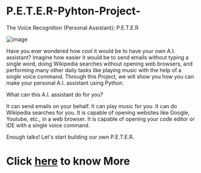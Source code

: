 # P.E.T.E.R-Pyhton-Project-
The Voice Recognition (Personal Assistant): P.E.T.E.R

![image](https://user-images.githubusercontent.com/83905981/208760920-02d9d02a-37cb-47b2-b714-9a89646ce887.png)

Have you ever wondered how cool it would be to have your own A.I. assistant? Imagine
how easier it would be to send emails without typing a single word, doing Wikipedia
searches without opening web browsers, and performing many other daily tasks like
playing music with the help of a single voice command. Through this Project, we will
show you how you can make your personal A.I. assistant using Python.

What can this A.I. assistant do for you?

It can send emails on your behalf.
It can play music for you.
It can do Wikipedia searches for you.
It is capable of opening websites like Google, Youtube, etc., in a web browser.
It is capable of opening your code editor or IDE with a single voice command.

Enough talks! Let's start building our own P.E.T.E.R.

# Click [here](https://www.canva.com/design/DAFRG5yH_rA/711lwt0C2mY9iLcH1LH9Ww/view?utm_content=DAFRG5yH_rA&utm_campaign=designshare&utm_medium=link&utm_source=publishsharelink) to know More
